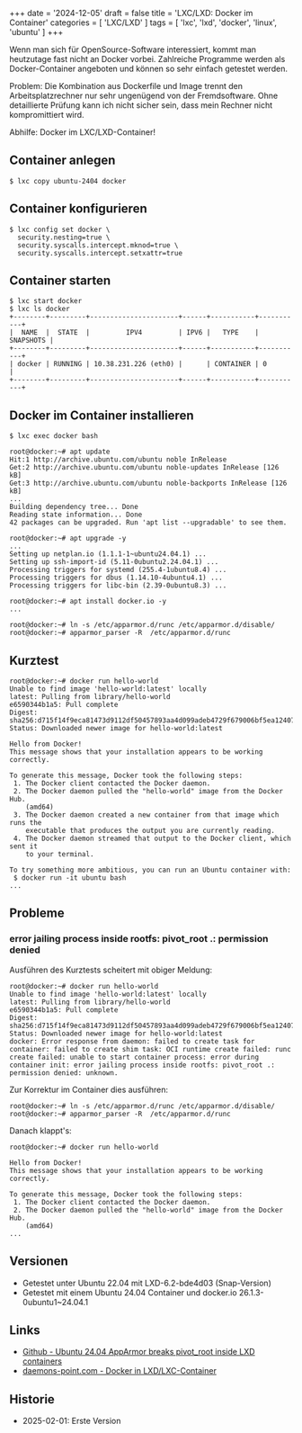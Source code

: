 +++
date = '2024-12-05'
draft = false
title = 'LXC/LXD: Docker im Container'
categories = [ 'LXC/LXD' ]
tags = [ 'lxc', 'lxd', 'docker', 'linux', 'ubuntu' ]
+++

<!--
LXC/LXD: Docker im Container
============================
-->

Wenn man sich für OpenSource-Software interessiert,
kommt man heutzutage fast nicht an Docker vorbei.
Zahlreiche Programme werden als Docker-Container angeboten
und können so sehr einfach getestet werden.

Problem: Die Kombination aus Dockerfile und Image
trennt den Arbeitsplatzrechner nur sehr ungenügend
von der Fremdsoftware. Ohne detaillierte Prüfung kann
ich nicht sicher sein, dass mein Rechner nicht kompromittiert
wird.

Abhilfe: Docker im LXC/LXD-Container!

<!--more-->

Container anlegen
-----------------

```
$ lxc copy ubuntu-2404 docker
```

Container konfigurieren
-----------------------

```
$ lxc config set docker \
  security.nesting=true \
  security.syscalls.intercept.mknod=true \
  security.syscalls.intercept.setxattr=true
```

Container starten
-----------------

```
$ lxc start docker
$ lxc ls docker
+--------+---------+----------------------+------+-----------+-----------+
|  NAME  |  STATE  |         IPV4         | IPV6 |   TYPE    | SNAPSHOTS |
+--------+---------+----------------------+------+-----------+-----------+
| docker | RUNNING | 10.38.231.226 (eth0) |      | CONTAINER | 0         |
+--------+---------+----------------------+------+-----------+-----------+
```

Docker im Container installieren
--------------------------------

```
$ lxc exec docker bash

root@docker:~# apt update
Hit:1 http://archive.ubuntu.com/ubuntu noble InRelease
Get:2 http://archive.ubuntu.com/ubuntu noble-updates InRelease [126 kB]
Get:3 http://archive.ubuntu.com/ubuntu noble-backports InRelease [126 kB]
...
Building dependency tree... Done
Reading state information... Done
42 packages can be upgraded. Run 'apt list --upgradable' to see them.

root@docker:~# apt upgrade -y
...
Setting up netplan.io (1.1.1-1~ubuntu24.04.1) ...
Setting up ssh-import-id (5.11-0ubuntu2.24.04.1) ...
Processing triggers for systemd (255.4-1ubuntu8.4) ...
Processing triggers for dbus (1.14.10-4ubuntu4.1) ...
Processing triggers for libc-bin (2.39-0ubuntu8.3) ...

root@docker:~# apt install docker.io -y
...

root@docker:~# ln -s /etc/apparmor.d/runc /etc/apparmor.d/disable/
root@docker:~# apparmor_parser -R  /etc/apparmor.d/runc
```

Kurztest
--------

```
root@docker:~# docker run hello-world
Unable to find image 'hello-world:latest' locally
latest: Pulling from library/hello-world
e6590344b1a5: Pull complete
Digest: sha256:d715f14f9eca81473d9112df50457893aa4d099adeb4729f679006bf5ea12407
Status: Downloaded newer image for hello-world:latest

Hello from Docker!
This message shows that your installation appears to be working correctly.

To generate this message, Docker took the following steps:
 1. The Docker client contacted the Docker daemon.
 2. The Docker daemon pulled the "hello-world" image from the Docker Hub.
    (amd64)
 3. The Docker daemon created a new container from that image which runs the
    executable that produces the output you are currently reading.
 4. The Docker daemon streamed that output to the Docker client, which sent it
    to your terminal.

To try something more ambitious, you can run an Ubuntu container with:
 $ docker run -it ubuntu bash
...
```

Probleme
--------

### error jailing process inside rootfs: pivot_root .: permission denied

Ausführen des Kurztests scheitert mit obiger Meldung:

```
root@docker:~# docker run hello-world
Unable to find image 'hello-world:latest' locally
latest: Pulling from library/hello-world
e6590344b1a5: Pull complete
Digest: sha256:d715f14f9eca81473d9112df50457893aa4d099adeb4729f679006bf5ea12407
Status: Downloaded newer image for hello-world:latest
docker: Error response from daemon: failed to create task for container: failed to create shim task: OCI runtime create failed: runc create failed: unable to start container process: error during container init: error jailing process inside rootfs: pivot_root .: permission denied: unknown.
```

Zur Korrektur im Container dies ausführen:

```
root@docker:~# ln -s /etc/apparmor.d/runc /etc/apparmor.d/disable/
root@docker:~# apparmor_parser -R  /etc/apparmor.d/runc
```

Danach klappt's:

```
root@docker:~# docker run hello-world

Hello from Docker!
This message shows that your installation appears to be working correctly.

To generate this message, Docker took the following steps:
 1. The Docker client contacted the Docker daemon.
 2. The Docker daemon pulled the "hello-world" image from the Docker Hub.
    (amd64)
...
```

Versionen
---------

- Getestet unter Ubuntu 22.04 mit LXD-6.2-bde4d03
  (Snap-Version)
- Getestet mit einem Ubuntu 24.04 Container
  und docker.io 26.1.3-0ubuntu1~24.04.1

Links
-----

- [Github - Ubuntu 24.04 AppArmor breaks pivot_root inside LXD containers](https://github.com/canonical/lxd/issues/13389)
- [daemons-point.com - Docker in LXD/LXC-Container](https://daemons-point.com/blog/2022/12/25/docker-in-lxc-container/)

Historie
--------

- 2025-02-01: Erste Version
